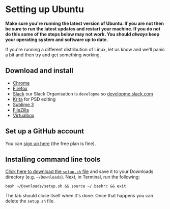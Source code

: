 # Setting up Ubuntu 

**Make sure you're running the latest version of Ubuntu. If you are not then be sure to run the latest updates and restart your machine. If you do not do this some of the steps below may not work. You should *always* keep your operating system and software up to date.**

If you're running a different distribution of Linux, let us know and we'll panic a bit and then try and get something working.

## Download and install

- [Chrome](https://www.google.co.uk/chrome/browser/desktop/index.html)
- [Firefox](https://www.mozilla.org/firefox)
- [Slack](https://slack.com/) our Slack Organisation is `developme` so [developme.slack.com](https://developme.slack.com/)
- [Krita](https://krita.org/en/) for PSD editing
- [Sublime 3](https://www.sublimetext.com/3)
- [FileZilla](https://filezilla-project.org/download.php?show_all=1)
- [Virtualbox](https://www.virtualbox.org/)

## Set up a GitHub account

You can [sign up here](https://github.com/join) (the free plan is fine).

## Installing command line tools

[Click here to download the `setup.sh` file](https://cdn.rawgit.com/develop-me/setup/14486e53fc6dea77107ba3b301f7d5cf9fe86e22/linux/setup.sh) and save it to your Downloads directory (e.g. `~/Downloads`). Next, in Terminal, run the following:

```
bash ~/Downloads/setup.sh && source ~/.bashrc && exit
```

The tab should close itself when it's done. Once that happens you can delete the `setup.sh` file.
